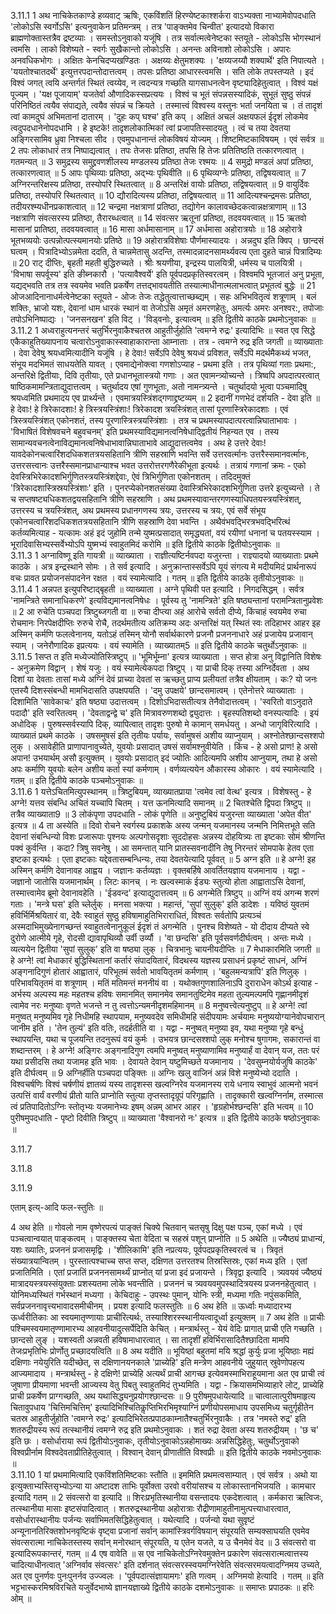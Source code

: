 

  
3.11.1
1 अथ नाचिकेतकाण्डे हव्यवाट् ऋषिः, एकविंशतिं हिरण्येष्टकाश्शर्करा वाऽभ्यक्ता नाभ्यामेवोपदधाति 'लोकोऽसि स्वर्गोऽसि' इत्यनुवाकेन प्रतिमन्त्रम् । तत्र 'पाङ्क्तमेव चिन्वीत' इत्यादयो विकारा ब्राह्मणोक्तास्तत्रैव द्रष्टव्याः । समस्तोऽनुवाको यजूंषि । तत्र सर्वात्मत्वेनेष्टका स्तयूते - लोकोऽसि भोगस्थानं त्वमसि । लाको विशेष्यते - स्वर्गः सुखैकान्तो लोकोऽसि । अनन्तः अविनाशो लोकोऽसि । अपारः अनवधिकभोगः । अक्षितः केनचिदप्यखण्डितः । अक्षय्यः क्षेतुमशक्यः । 'क्षय्यजय्यौ शक्यार्थे' इति निपात्यते । 'ययतोश्चातदर्थे' इत्युत्तरपदान्तोदात्तत्वम् । तपसः प्रतिष्ठा आधारस्त्वमसि । सति लोके तपस्तप्यते । इदं विश्वं जगत् त्वयि अन्तर्गतं स्थितं त्वय्येव, न त्वदन्यत्र गच्छति यागसाधनत्वेन वृष्ट्यादिहेतुत्वात् । विश्वं यक्षं पूज्यम् । 'यक्ष पूजायाम्' यजतेर्वा औणादिकस्सप्रत्ययः । विश्वं च भूतं संपन्नसस्यादिकं, सुभूतं सुष्ठु संपन्नं परिनिष्ठितं त्वयैव संपाद्यते, त्वयैव संपन्नं च क्रियते । तस्मात्त्वं विश्वस्य वस्तुनः भर्ता जनयिता च । तं तादृशं त्वां कामदुघं अभिमतानां दातारम् । 'दुहः कप् घश्च' इति कप् । अक्षितं अचलं अक्षयफलं ईदृशं लोकमेव त्वदुपदधानेनोपदधामि । हे इष्टके! तादृशलोकात्मिकां त्वां प्रजापतिस्सादयतु । त्वं च तया देवतया अङ्गिरसामिव ध्रुवा निश्चला सीद । एवमुपधानान्तं लोकविषयं योज्यम् । शिष्टमिष्टकाविषयम् । एवं सर्वत्र ॥
2 तपः लोकाधारं तत्र निष्पाद्यत्वात् । तपः तेजसः प्रतिष्ठा, तपसि हि तेजः प्रतितिष्ठति तत्कारणत्वात् । गतमन्यत् ॥
3 समुद्रस्य समुद्द्रवणशीलस्य मण्डलस्य प्रतिष्ठा तेजः रश्मयः ॥
4 समुद्रो मण्डलं अपां प्रतिष्ठा, तत्कारणत्वात् ॥
5 आपः पृथिव्याः प्रतिष्ठा, अद्भ्यः पृथिवीति ॥
6 पृथिव्यग्नेः प्रतिष्ठा, तद्विषयत्वात् ॥
7 अग्निरन्तरिक्षस्य प्रतिष्ठा, तस्योपरि स्थितत्वात् ॥
8 अन्तरिक्षं वायोः प्रतिष्ठा, तद्विषयत्वात् ॥
9 वायुर्दिवः प्रतिष्ठा, तस्योपरि स्थितत्वात् ॥
10 द्यौरादित्यस्य प्रतिष्ठा, तद्विषयत्वात् ॥
11 आदित्यश्चन्द्रमसः प्रतिष्ठा, तदीयरश्म्यधीनप्रकाशत्वात् ॥
12 चन्द्रमा नक्षत्राणां प्रतिष्ठा, तद्योगेन कालावच्छेदकत्वान्नक्षत्राणाम् ॥
13 नक्षत्राणि संवत्सरस्य प्रतिष्ठा, तैरारब्धत्वात् ॥
14 संवत्सर ऋतूनां प्रतिष्ठा, तदवयवत्वात् ॥
15 ऋतवो मासानां प्रातिष्ठा, तदवयवत्वात् ॥
16 मासा अर्धमासानाम् ॥
17 अर्धमासा अहोरात्रयोः ॥
18 अहोरात्रे भूतभव्ययोः उत्पन्नोत्पत्स्यमानयोः प्रतिष्ठे ॥
19 अहोरात्रविशेषाः पौर्णमास्यादयः । अन्नदुघ इति क्विप् । छान्दसं घत्वम् । पित्रादिभ्योऽन्नमेता ददति, ते चान्नमेतासु अदन्ति, तस्मादन्नादनसामर्थ्यवत्य एता दुहते चान्नं पित्रादिम्यः ॥
20 राट् दीप्तिः, बृहती महती बुद्धिरुच्यते । श्रीः श्रयणीया, इन्द्रस्य पालयित्री, धर्मस्य च पालयित्री । 'विभाषा सपर्वूस्य' इति ङीब्नकारौ । 'पत्यावैश्वर्ये' इति पूर्वपदप्रकृतिस्वरत्वम् । विश्वमपि भूतजातं अनु प्रभूता, यद्यद्भवति तत्र तत्र स्वयमेव भवति प्रकर्षेण तत्तद्भावयतीति तस्यात्माधीनात्मलाभत्वात् प्रभूतत्वं बुद्धेः ॥
21 ओजआदिनानाधर्मत्वेनेष्टका स्तूयते - ओजः तेजः तद्धेतुत्वात्ताच्छब्द्यम् । सहः अभिभवितृत्वं शत्रूणाम् । बलं शक्तिः, भ्राजो यशः, देवानां धाम धारकं स्थानं वा तेजोऽसि अमृतं अमरणहेतुः, अमर्त्यः अमरः अनश्वर:, तपोजाः तपोऽभिनिष्पाद्यः । 'जनसनखन' इति विट् । 'विड्वनोः, इत्यात्वम् ॥
इति द्वितीये काठके प्रथमोऽनुवाकः ॥  
3.11.2
1 अध्वराहुत्यनन्तरं चतुर्भिरनुवाकैश्चतस्र आहुतीर्जुहोति 'त्वमग्ने रुद्रः' इत्यादिभिः ॥ स्वत एव सिद्धे एकैकाहुतिख्यापनाय चत्वारोऽनुवाकास्स्वाहाकारान्ता आम्नाताः । तत्र - त्वमग्ने रुद्र इति जगती ॥ व्याख्याताः । देवा देवेषु श्रयध्वमित्यादीनि यजूंषि । हे देवाः! सर्वेऽपि देवेषु श्रयध्वं प्रविशत, सर्वेऽपि मदर्थमैकथ्यं भजत, संभूय मदभिमतं साधयतेति यावत् । एवमाद्येनोक्त्वा गणशोऽप्याह - प्रथमा इति । तत्र पृथिव्यां गताः प्रथमा:, अन्तरिक्षे द्वितीयाः, दिवि तृतीयाः, एते प्रधानभूतास्त्रयो गणाः । अत एवामन्त्र्योच्यन्ते । त्रिष्वपि अपदात्परत्वात् षाष्ठिकमामन्त्रिताद्युदात्तत्वम् । चतुर्थादय एषां गुणभूताः, अतो नामन्त्र्यन्ते । चतुर्थादयो भूत्वा पञ्चमादिषु श्रयध्वमिति प्रथमादय एव प्रार्थ्यन्ते । एवमात्रयस्त्रिंशद्गणाद्द्रष्टव्यम् ॥
2 इदानीं गणभेदं दर्शयति - देवा इति ॥ हे देवाः! हे त्रिरेकादशाः! हे त्रिस्त्रयस्त्रिंशाः! त्रिरेकादश त्रयस्त्रिंशत् तासां पूरणास्त्रिरेकादशाः । एवं त्रिस्त्रयस्त्रिंशत् एकोनशतं, तस्य पूरणास्त्रिस्त्रयस्त्रिंशाः । तत्र च प्रथमस्यापदात्परत्वान्निघाताभावः । 'विभाषितं विशेषवचने बहुवचनम्' इति प्रथमस्याविद्यमानत्वनिषेधाद्द्वितीयं निहन्यत एव । तस्य सामान्यवचनत्वेनाविद्यमानत्वनिषेधाभावान्निघाताभावे आद्युदात्तत्वमेव । अथ हे उत्तरे देवाः! यावदेकोनचत्वारिंशदधिकशतत्रयसहितानि त्रीणि सहस्राणि भवन्ति सर्वे उत्तरवर्त्मानः उत्तरैस्समानवर्त्मानः, उत्तरसत्त्वानः उत्तरैस्समानप्राधान्याश्च भवत उत्तरोत्तरगणैरेकीभूता इत्यर्थः । तत्रायं गणानां क्रमः - एको देवस्त्रिभिरेकादशभिर्गुणितस्त्रयस्त्रिंशद्देवाः, ऐवं त्रिभिर्गुणिता एकोनशतम् । तदिदमुक्तं 'त्रिरेकादशास्त्रिस्रयस्त्रिंशाः' इति । पुनरप्येकोनशतसंख्या देवास्त्रिभिरेकादशभिर्गुणिता उत्तरे इत्युच्यन्ते । ते च सप्तषष्ट्यधिकशतद्वयसहितानि त्रीणि सहस्राणि । अथ प्रथमस्यावान्तरगणस्याधिपतयस्त्रयस्त्रिंशत्, उत्तरस्य च त्रयस्त्रिंशत्, अथ प्रथमस्य प्रधानगणस्य त्रयः, उत्तरस्य च त्रयः, एवं सर्वे संभूय एकोनचत्वारिंशदधिकशतत्रयसहितानि त्रीणि सहस्राणि देवा भवन्ति । अथैवंभवद्भिरत्रभवद्भिरित्थं कर्तव्यमित्याह - यत्कामः अहं इदं जुहोमि तन्मे युष्मत्प्रसादात् समृद्ध्यतां, वयं रयीणां धनानां च पतयस्स्याम । भूरादिवासिभ्यस्सर्वेभ्योऽपि युष्मभ्यं स्वाहुतमिदं करोमि ॥
इति द्वितीये काठके द्वितीयोऽनुवाकः ॥  
3.11.3
1 अग्नाविष्णू इति गायत्री ॥ व्याख्याता । राज्ञीत्यष्टिर्नवपदा यजुरन्ता । राज्ञ्यादयो व्याख्याताः प्रथमे काठके । अत्र इन्द्रस्थाने सोमः । ते सर्व इत्यादि । अनुक्रान्तास्सर्वेऽपि यूयं संगत्य मे मदीयमिदं प्रार्थनारूपं वचः प्रावत प्रयोजनसंपादनेन रक्षत । वयं स्यामेत्यादि । गतम् ॥
इति द्वितीये काठके तृतीयोऽनुवाकः ॥  
3.11.4
1 अन्नपत इत्युपरिष्टाद्बृहती ॥ व्याख्याता । अग्ने पृथिवी पत इत्यादि । निगदसिद्धम् । सर्वत्र 'नामन्त्रिते समानाधिकरणे' इत्यविद्यमानत्वनिषेधः । पूर्वस्य तु 'नामन्त्रिते' इति षष्ठ्यन्तानां परामन्त्रितानुप्रवेशः ॥
2 आ रुचेति पञ्चपदा त्रिष्टुब्जगती वा ॥ रुचा दीप्त्या अहं आरोचे सर्वतो दीप्ये, किंचाहं स्वयमेव रुचा रोचमानः निरपेक्षदीप्तिः रुरुचे रोचै, तदर्थमतीत्य अतिक्रम्य अदः अन्तरिक्षं यत् स्थितं स्वः तदिहाभर आहर इह अस्मिन् कर्मणि फलत्वेनानय, यतोऽहं तस्मिन् योनौ सर्वार्थकारणे प्रजनौ प्रजननाधारे अहं प्रजायेय प्रजावान् स्याम् । जनेरौणादिक इप्रत्ययः । वयं स्यामेति । व्याख्यातम्5 ॥
इति द्वितीये काठके चतुर्थोऽनुवाकः ॥  
3.11.5
1सप्त त इति मध्येज्योतिस्त्रिष्टुप् ॥ 'भूमिर्भूम्ना' इत्यत्र व्याख्याता । सप्त होत्रा अनु विद्वानिति विशेषः - अनुक्रमेण विद्वान् । शेषं यजुः । वयं स्यामेत्येकपदा त्रिष्टुप् । या प्राची दिक् तस्या अग्निर्देवता । अथ दिशां या देवताः तासां मध्ये अग्निं देवं प्राच्या देवतां स ऋच्छतु प्राप्य प्रलीयतां तत्रैव क्षीयताम् । कः? यो जनः एतस्यै दिशस्संबन्धी मामभिदासति उपक्षपयति । 'दमु उपक्षये' छान्दसमात्वम् । एतेनोत्तरे व्याख्याताः । दिशामिति 'सावेकाचः' इति षष्ठ्या उदात्तत्वम् । दिशोऽभिदासतीत्यत्र तेनैवोदात्तत्वम् । 'स्वरितो वाऽनुदाते पदादौ' इति स्वरितत्वम् । 'देवताद्वन्द्वे च' इति मित्रावरुणशब्दो द्व्युदात्तः । बृहस्पतिशब्दो वनस्पत्यादिः । इयं अधोदिक् । पुरुषस्सर्वस्यापि दिक्, व्यापित्वात् तादृशः पुरुषो मे कामान् समर्धयतु । अन्धो जागृविरित्यादि । व्याख्यातं प्रथमे काठके । उषसमुषसं इति तृतीयः पर्यायः, सर्वामुषसं अशीय व्याप्नुयाम् । अश्नोतेश्छान्दसश्शपो लुक् । असावेहीति प्राणापानावुच्येते, युवयोः प्रसादात् उषसं सर्वामश्नुवीयेति । किंच - हे असो प्राण! हे असो अपान! उभयार्थम् असौ इत्युक्तम् । युवयोः प्रसादात् इदं ज्योतिः आदित्यमपि अशीय आप्नुयाम्, तथा हे असो अपः कर्माणि युवयोः बलेन अशीय कर्ता स्यां कर्मणाम् । वर्णव्यत्ययेन औकारस्य ओकारः । वयं स्यामेत्यादि । गतम् ॥
इति द्वितीये काठके पञ्चमोऽनुवाकः ॥  
3.11.6
1 यत्तेऽचितमित्युपस्थानम् ॥ त्रिष्टुबियम्, व्याख्यातप्राया 'त्वमेव त्वां वेत्थ' इत्यत्र । विशेषस्तु - हे अग्ने! यत्तव संबन्धि अचितं यच्चापि चितम् । यत्त ऊनमित्यादि समानम् ॥
2 चितश्चेति द्विपदा त्रिष्टुप् ॥ तत्रैव व्याख्याता9 ॥
3 लोकंपृणा उपदधाति - लोकं पृणेति ॥ अनुष्टुबियं यजुरन्ता व्याख्याता 'अपेत वीत' इत्यत्र ॥
4 ता अस्येति ॥ दिवो रोचने स्वर्गस्य प्रकाशके अस्य जन्मन् यजमानस्य जन्मनि निमित्तभूते सति देवानां संबन्धिन्यो विशः प्रजारूपाः पृश्नयः अल्पगोसदृशाः सूददोहसः अन्नस्य दोहयित्र्यः ता इष्टकाः सोमं श्रीणन्ति पक्वं कुर्वन्ति । कदा? त्रिषु सवनेषु । आ समन्तात् यानि प्रातस्सवनादीनि तेषु निरन्तरं सोमपाके हेतव एता इष्टका इत्यर्थः । एता इष्टकाः यद्देवतासम्बन्धिन्यः, तया देवतयेत्यादि पूर्ववत् ॥
5 अग्न इति ॥ हे अग्ने! इह अस्मिन् कर्मणि देवानावह आह्वय । जज्ञानः कर्तव्यज्ञः । वृक्तबर्हिषे आवर्तितयज्ञाय यजमानाय । यद्वा - जज्ञानो जातोसि यजमानार्थम् । लिटः कानच् । नः खल्वस्माकं ईड्यः स्तुत्यो होता आह्वाताऽसि देवानां, तस्मात्त्वामेव ब्रूमो देवानावहेति । 'ईडवन्द' इत्याद्युदात्तत्वम् ॥
6 अगन्मेति त्रिष्टुप् ॥ अग्निं वयं अगन्म शरणं गताः । 'मन्त्रे घस' इति च्लेर्लुक् । मनसा भक्त्या । महान्तं, 'सुपां सुलुक्' इति डादेशः । यविष्ठं युवतमं हविर्भिर्मिश्रयितारं वा, देवैः स्वाहुतं सुष्ठु हविषामाहुतिभिराराधितं, विश्वतः सर्वतोपि प्रत्यञ्चं अस्मदाभिमुख्येनागच्छन्तं स्वाहुतत्वेनानुकूलं ईदृशं तं अगन्मेति । पुनश्च विशेष्यते - यो दीदाय दीप्यते स्वे दुरोणे आत्मीये गृहे, रोदसी द्यावापृथिव्यौ उर्वी उर्व्यौ । 'वा छन्दसि' इति पूर्वसवर्णदीर्घत्वम् । अन्तः मध्ये । व्यत्ययेन द्वितीया 'सुपां सुलुक्' इति वा षष्ठ्या लुक् । चित्रभानुः चायनीयदीप्तिः ॥
7 मेधाकारमिति जगती ॥ हे अग्ने! त्वां मेधाकारं बुद्धिस्थितानां कर्तारं संपादयितारं, विदथस्य यज्ञस्य प्रसाधनं प्रकृष्टं साधनं, अग्निं अङ्गनादिगुणं होतारं आह्वातारं, परिभूतमं सर्वतो भावयितृतमं कर्मणाम् । 'बहुलमन्यत्रापि' इति णिलुक् । परिभावयितृतमं वा शत्रूणाम् । मतिं मतिमन्तं मननीयं वा । यथोक्तगुणशालिनाऽपि दुराराधेन कोऽर्थ इत्याह - अर्भस्य अल्पस्य महः महतश्च हविषः समानमित् समानमेव समानतुष्टिमेव महता तुल्यमल्पमपि गृह्णानमीदृशं त्वामेव नरः मनुष्याः वृणते भजन्ते न तु त्वत्तोऽन्यमनीदृशमहिमानम् ॥
8 मनुष्वत्त्वेत्यनुष्टुप् ॥ हे अग्ने! त्वां मनुष्वत् मनुष्यमिव गृहे निधीमहि स्थापयाम, मनुष्यवदेव समिधीमहि संदीपयामः अर्चयामः मनुष्ययोग्यानेवोपचारान् जानीम इति । 'तेन तुल्यं' इति वतिः, तदर्हतीति वा । यद्वा - मनुष्वत् मनुष्या इव, यथा मनुष्या गृहे बन्धुं स्थापयन्ति, यथा च पूजयन्ति तदनुरूपं वयं कुर्मः । उभयत्र छान्दसश्शपो लुक् मनोश्च षुगागमः, सकारान्तं वा शब्दान्तरम् । हे अग्ने! अङ्गिरः अङ्गनादिगुण त्वमपि मनुष्वत् मनुष्याणामिव मनुष्यार्हं वा देवान् यज, ततः परं यथा प्रसीदसि तथा यजामह इति भावः । देवायते देवान् यष्टुमिच्छते यजमानाय । 'देवसुम्नयोर्यजुषि काठके' इति दीर्घत्वम् ॥
9 अग्निर्हीति पञ्चपदा पङ्क्तिः ॥ अग्निः खलु वाजिनं अन्नं विशे मनुष्येभ्यो ददाति । विश्वचर्षणिः विश्वं चर्षणीयं ज्ञातव्यं यस्य तादृशस्स खल्वग्निरेव यजमानस्य राये धनाय स्वाभुवं आत्मनो भवनं उत्पत्तिं वार्यं वरणीयं प्रीतो याति प्राप्नोति स्तुत्या तृप्तस्तादृग्रूपं परिगृह्णाति । तादृक्कारी खल्वग्निर्नाम, तस्मात्स त्वं प्रतिपादितोऽग्निः स्तोतृभ्यः यजमानेभ्यः इषम् अन्नम् आभर आहर । 'हृग्रहोर्भश्छन्दसि' इति भत्वम् ॥
10 पुरीषमुपदधाति - पृष्टो दिवीति त्रिष्टुप् ॥ व्याख्याता 'वैश्वानरो नः' इत्यत्र ॥
इति द्वितीये काठके षष्ठोऽनुवाकः ॥  

3.11.7

3.11.8

3.11.9

एताम् इत्य्-आदि फल-स्तुतिः ॥

4 अथ हेति ॥ गोवलो नाम वृष्णेरपत्यं पाङ्क्तं चिक्ये चितवान् चतसृषु दिक्षु पक्ष पञ्च, एकां मध्ये । एवं पञ्चत्वान्वयात् पाङ्कत्वम् । पाङ्क्तस्य चेता वेदिता च सहस्रं पशून् प्राप्नोति ॥
5 अथेति ॥ ज्यैष्ठ्यं प्राधान्यं, यशः ख्यातिः, प्रजननं प्रजासमृद्विः । 'शीलिकामि' इति नप्रत्ययः, पूर्वपदप्रकृतिस्वरत्वं च । त्रिवृतं संख्यात्रयान्वितम् । पुरस्तात्पश्चाच्च सप्त सप्त, दक्षिणत उत्तरतश्च तिस्रस्तिस्रः, एकां मध्य इति । एतां प्रजातिमिति । एतां प्रजातिं प्रजननसामर्थ्यं प्राप्नोत् यां प्रजा इदं प्रजायन्ते । त्रिवृद्वा इत्यादि । त्र्यवयवं ज्यैष्ठ्यं मात्रादयस्त्रयस्संयुक्ताः प्रशस्यतमा लोके भवन्तीति । प्रजननं च त्र्यवयवमुपस्थादित्रयस्य प्रजननहेतुत्वात् । योनिमध्यस्थितं गर्भस्थानं मध्यगा । केचिदाहुः - उपस्थः पुमान्, योनिः स्त्री, मध्यमा गतिः नपुंसकमिति, सर्वप्रजननावृत्त्यभावादसमीचीनम् । प्रयश इत्यादि फलस्तुतिः ॥
6 अथ हेति ॥ ऊर्ध्वाः मध्यादारभ्य ऊर्ध्वरीतिकाः आ स्वयमातृण्णायाः प्राचीरित्यर्थः, तस्याश्शिरस्स्थानीयत्वादूर्ध्वा इत्युक्तम् ॥
7 अथ हेति ॥ प्राचीः पश्चिमस्वयमातृण्णामारभ्य आहवनीयादुत्सर्पेदिति केचित् । मन्त्रार्थस्तु - येयं वेदिः प्रागात् प्राची एति गच्छति । छान्दसो लुङ् । यशस्वती अन्नवती हविषामाधारत्वात् । सा तादृशीं हविर्भिरासादितैश्छादिता मामपि तेजःप्रभृतिभिः प्रोर्णोतु प्रच्छादयत्विति ॥
8 अथ यदीति ॥ भूयिष्ठां बहुतमां मयि श्रद्धां कुर्युः प्रजा भूयिष्ठाः मह्यं दक्षिणाः नयेयुरिति यदीच्छेत्, स दक्षिणानयनकाले 'प्राच्येहि' इति मन्त्रेण आहवनीये जुहुयात् स्रुवेणोपहत्य आज्यमादाय । मन्त्रार्थस्तु - हे दक्षिणे! प्राच्येहि अत्यर्थं प्राची आगच्छ इत्येवमस्माभिराहूयमाना अत एव प्राची त्वं जुषाणा प्रीयमाणा भवन्ती आज्यस्य वेतु पिबतु स्वाहुतमिदं तुभ्यमिति । यद्वा - क्रियासमभिव्याहारे लोट्, प्राच्येहि प्राची प्रकर्षेण प्राग्गच्छति, अथ यथासिद्ध्यनुप्रयोगश्छान्दसः ॥
9 पुरीषमुपधायेत्यादि ॥ चात्वालात्पुरीषमाहृत्य चितावुपधाय 'चित्तिमचित्तिम्' इत्यादिभिश्चितिकॢप्तिभिरभिमृश्याग्निं प्रणीयोपसमाधाय उपसमिध्य चतुर्गृहीतेन चतस्र आहुतीर्जुहोति 'त्वमग्ने रुद्रः' इत्यादिभिरेतत्प्रपाठकाम्नातैश्चतुर्भिरनुवाकैः । तत्र 'नमस्ते रुद्र' इति शतरुद्रीयस्य रूपं तत्स्थानीयं त्वमग्ने रुद्र इति प्रथमोऽनुवाकः । शतं रुद्रा देवता अस्य शतरुद्रीयम् । 'छ च' इति छः । वसोर्धाराया रूपं द्वितीयोऽनुवाकः, तृतीयोऽनुवाकोऽन्नहोमाख्यः अन्नसिद्धिहेतुः, चतुर्थोऽनुवाको विश्वप्रीर्नाम विश्वदेवताप्रीतिहेतुत्वात् । विश्वान् देवान् प्रीणातीति विश्वप्रीः ॥
इति द्वितीये काठके नवमोऽनुवाकः ॥  
3.11.10
1 यां प्रथमामित्यादि एकविंशतिमिष्टकाः स्तौति ॥ इममिति प्रथमत्वसाम्यात् । एवं सर्वत्र । अथो या इत्युक्ताभ्यस्तिसृभ्योऽन्या या अष्टादश ताभिः पूर्वोक्ता उरवो वरीयांसश्च य लोकास्तानभिजयति । कामचार इत्यादि गतम् ॥
2 संवत्सरो वा इत्यादि ॥ शिरःप्रभृतिस्थानीया वसन्तादयः एकदेशत्वात् । कर्मकारा ऋत्विजः, तत्स्थानीया मासाः इष्टसंपादित्वात् । शतरुद्रस्थानीया अहोरात्राः रौद्रीणामाहुतीनामुत्पत्त्याधारत्वात, वसोर्धारास्थानीयः पर्जन्यः सर्वाभिमतसिद्धिहेतुत्वात् । यथेत्यादि । पर्जन्यो यथा सुवृष्टं अन्यूनानतिरिक्तशोभनवृष्टिकं वृष्ट्वा प्रजानां सर्वान् कामांस्त्रिवर्गविषयान् संपूरयति सम्यक्साघयति एवमेव संवत्सरात्मा नाचिकेतस्तस्य सर्वान् मनोरथान् संपूरयति, य एतेन यजते, य उ चैनमेवं वेद ॥
3 संवत्सरो वा इत्यादिरूपकान्तरं, गतम् ॥
4 एष वावेति ॥ स एव नाचिकेतोऽग्निरेवमुक्तेन प्रकारेण संवत्सरात्मत्वात्तस्य चादित्याधीनत्वात् 'अग्निर्वाव संवत्सरः' इति दर्शनात् संवत्सरस्स्वयमग्निरेवेति संवत्सरमयत्वादग्निमय उच्यते, अत एव पुनर्णवः पुनःपुनर्नव उज्ज्वलः । 'पूर्वपदात्संज्ञायामगः' इति णत्वम् । अग्निमयो हेत्यादि । गतम् ॥
इति भट्टभास्करमिश्रविरचिते यजुर्वेदभाष्ये ज्ञानयज्ञाख्ये द्वितीये काठके दशमोऽनुवाकः ॥
समाप्तः प्रपाठकः ॥
हरिः ओम् ॥  

